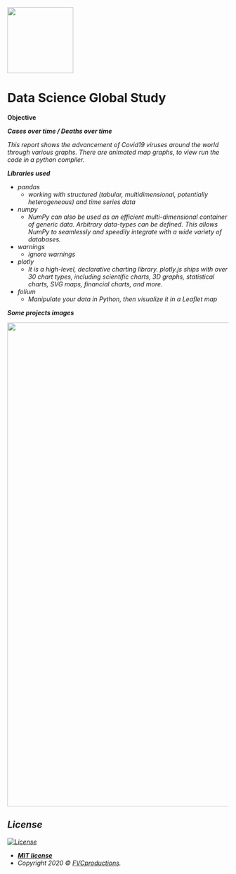 <img src= "https://github.com/TSS-DC/Images-for-readmem/blob/master/World.png" width=150>
  
# Data Science Global Study

<b>Objective</b>

<b><i>Cases over time / Deaths over time</b></em>


<i>This report shows the advancement of Covid19 viruses around the world through various graphs.
There are animated map graphs, to view run the code in a python compiler.</i>

**Libraries used**

- pandas
  * working with structured (tabular, multidimensional, potentially heterogeneous) and time series data
- numpy
  * NumPy can also be used as an efficient multi-dimensional container of generic data. Arbitrary data-types can be defined. This allows       NumPy to seamlessly and speedily integrate with a wide variety of databases.
- warnings
  * ignore warnings
- plotly
  * It is a high-level, declarative charting library. plotly.js ships with over 30 chart types, including scientific charts, 3D graphs, statistical charts, SVG maps, financial charts, and more.
- folium
  *  Manipulate your data in Python, then visualize it in a Leaflet map
  
  
  
 **Some projects images**
  
 <img src= "https://github.com/TSS-DC/Images-for-readmem/blob/master/Cases%20and%20Deaths%20covid19.png?raw=true" width=1100>
 
 
 ## License

[![License](http://img.shields.io/:license-mit-blue.svg?style=flat-square)](http://badges.mit-license.org)

- **[MIT license](http://opensource.org/licenses/mit-license.php)**
- Copyright 2020 © <a href="http://fvcproductions.com" target="_blank">FVCproductions</a>.
  
  
  

